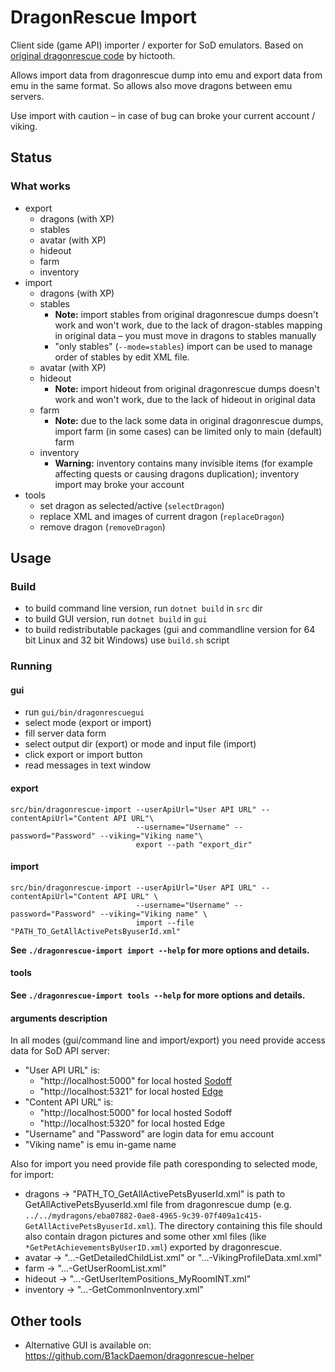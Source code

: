 # DragonRescue Import

Client side (game API) importer / exporter for SoD emulators. Based on [original dragonrescue code](https://github.com/hictooth/dragonrescue) by hictooth.

Allows import data from dragonrescue dump into emu and export data from emu in the same format.
So allows also move dragons between emu servers.

Use import with caution – in case of bug can broke your current account / viking.

## Status

### What works

* export
	* dragons (with XP)
	* stables
	* avatar (with XP)
	* hideout
	* farm
	* inventory
* import
	* dragons (with XP)
	* stables
		* **Note:** import stables from original dragonrescue dumps doesn't work and won't work, due to the lack of dragon-stables mapping in original data – you must move in dragons to stables manually
		* "only stables" (`--mode=stables`) import can be used to manage order of stables by edit XML file.
	* avatar (with XP)
	* hideout
		* **Note:** import hideout from original dragonrescue dumps doesn't work and won't work, due to the lack of hideout in original data
	* farm
		* **Note:** due to the lack some data in original dragonrescue dumps, import farm (in some cases) can be limited only to main (default) farm
	* inventory
		* **Warning:** inventory contains many invisible items (for example affecting quests or causing dragons duplication); inventory import may broke your account
* tools
	* set dragon as selected/active (`selectDragon`)
	* replace XML and images of current dragon (`replaceDragon`)
	* remove dragon (`removeDragon`)


## Usage

### Build

* to build command line version, run `dotnet build` in `src` dir 
* to build GUI version, run `dotnet build` in `gui`
* to build redistributable packages (gui and commandline version for 64 bit Linux and 32 bit Windows) use `build.sh` script

### Running

#### gui

* run `gui/bin/dragonrescuegui`
* select mode (export or import)
* fill server data form
* select output dir (export) or mode and input file (import)
* click export or import button
* read messages in text window

#### export

```
src/bin/dragonrescue-import --userApiUrl="User API URL" --contentApiUrl="Content API URL"\
                            --username="Username" --password="Password" --viking="Viking name"\
                            export --path "export_dir"
```

#### import

```
src/bin/dragonrescue-import --userApiUrl="User API URL" --contentApiUrl="Content API URL" \
                            --username="Username" --password="Password" --viking="Viking name" \
                            import --file "PATH_TO_GetAllActivePetsByuserId.xml"
```

**See `./dragonrescue-import import --help` for more options and details.**

#### tools

**See `./dragonrescue-import tools --help` for more options and details.**


#### arguments description

In all modes (gui/command line and import/export) you need provide access data for SoD API server:

* "User API URL" is:
	* "http://localhost:5000" for local hosted [Sodoff](https://github.com/Spirtix/sodoff)
	* "http://localhost:5321" for local hosted [Edge](https://github.com/SkySwimmer/Edge)
* "Content API URL" is:
	* "http://localhost:5000" for local hosted Sodoff
	* "http://localhost:5320" for local hosted Edge
* "Username" and "Password" are login data for emu account
* "Viking name" is emu in-game name

Also for import you need provide file path coresponding to selected mode, for import:

* dragons → "PATH_TO_GetAllActivePetsByuserId.xml" is path to GetAllActivePetsByuserId.xml file from dragonrescue dump (e.g.  `../../mydragons/eba07882-0ae8-4965-9c39-07f409a1c415-GetAllActivePetsByuserId.xml`).
  The directory containing this file should also contain dragon pictures and some other xml files (like `*GetPetAchievementsByUserID.xml`) exported by dragonrescue.
* avatar → "...-GetDetailedChildList.xml" or "...-VikingProfileData.xml.xml"
* farm → "...-GetUserRoomList.xml"
* hideout → "...-GetUserItemPositions_MyRoomINT.xml"
* inventory → "...-GetCommonInventory.xml"


## Other tools

* Alternative GUI is available on: https://github.com/B1ackDaemon/dragonrescue-helper
